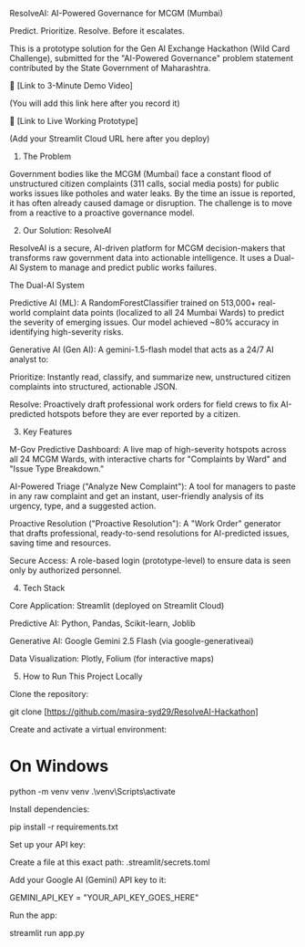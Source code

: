 ResolveAI: AI-Powered Governance for MCGM (Mumbai)

Predict. Prioritize. Resolve. Before it escalates.

This is a prototype solution for the Gen AI Exchange Hackathon (Wild Card Challenge), submitted for the "AI-Powered Governance" problem statement contributed by the State Government of Maharashtra.

🎥 [Link to 3-Minute Demo Video]

(You will add this link here after you record it)

🚀 [Link to Live Working Prototype]

(Add your Streamlit Cloud URL here after you deploy)

1. The Problem

Government bodies like the MCGM (Mumbai) face a constant flood of unstructured citizen complaints (311 calls, social media posts) for public works issues like potholes and water leaks. By the time an issue is reported, it has often already caused damage or disruption. The challenge is to move from a reactive to a proactive governance model.

2. Our Solution: ResolveAI

ResolveAI is a secure, AI-driven platform for MCGM decision-makers that transforms raw government data into actionable intelligence. It uses a Dual-AI System to manage and predict public works failures.

The Dual-AI System

Predictive AI (ML): A RandomForestClassifier trained on 513,000+ real-world complaint data points (localized to all 24 Mumbai Wards) to predict the severity of emerging issues. Our model achieved ~80% accuracy in identifying high-severity risks.

Generative AI (Gen AI): A gemini-1.5-flash model that acts as a 24/7 AI analyst to:

Prioritize: Instantly read, classify, and summarize new, unstructured citizen complaints into structured, actionable JSON.

Resolve: Proactively draft professional work orders for field crews to fix AI-predicted hotspots before they are ever reported by a citizen.

3. Key Features

M-Gov Predictive Dashboard: A live map of high-severity hotspots across all 24 MCGM Wards, with interactive charts for "Complaints by Ward" and "Issue Type Breakdown."

AI-Powered Triage ("Analyze New Complaint"): A tool for managers to paste in any raw complaint and get an instant, user-friendly analysis of its urgency, type, and a suggested action.

Proactive Resolution ("Proactive Resolution"): A "Work Order" generator that drafts professional, ready-to-send resolutions for AI-predicted issues, saving time and resources.

Secure Access: A role-based login (prototype-level) to ensure data is seen only by authorized personnel.

4. Tech Stack

Core Application: Streamlit (deployed on Streamlit Cloud)

Predictive AI: Python, Pandas, Scikit-learn, Joblib

Generative AI: Google Gemini 2.5 Flash (via google-generativeai)

Data Visualization: Plotly, Folium (for interactive maps)

5. How to Run This Project Locally

Clone the repository:

git clone [https://github.com/masira-syd29/ResolveAI-Hackathon]


Create and activate a virtual environment:

# On Windows
python -m venv venv
.\venv\Scripts\activate


Install dependencies:

pip install -r requirements.txt


Set up your API key:

Create a file at this exact path: .streamlit/secrets.toml

Add your Google AI (Gemini) API key to it:

GEMINI_API_KEY = "YOUR_API_KEY_GOES_HERE"


Run the app:

streamlit run app.py